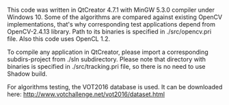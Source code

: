 This code was written in QtCreator 4.7.1 with MinGW 5.3.0 compiler under Windows 10. Some of the algorithms are compared against existing OpenCV implementations, that's why corresponding test applications depend from OpenCV-2.4.13 library. Path to its binaries is specified in ./src/opencv.pri file.
Also this code uses OpenCL 1.2.

To compile any application in QtCreator, please import a corresponding subdirs-project from ./sln subdirectory. Please note that directory with binaries is specified in ./src/tracking.pri file, so there is no need to use Shadow build.

For algorithms testing, the VOT2016 database is used. It can be downloaded here: http://www.votchallenge.net/vot2016/dataset.html